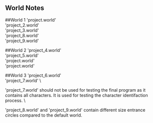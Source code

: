 ## World Notes

##World 1
'project.world' \
'project_2.world' \
'project_3.world' \
'project_8.world' \
'project_9.world'

##World 2
'project_4.world' \
'project_5.world' \
'project.world' \
'project.world'


##World 3
'project_6.world' \
'project_7.world' \

'project_7.world' should not be used for testing the final program as it contains all characters. It is used for testing the character identifaction process. \ 

'project_8.world' and 'project_9.world' contain different size entrance circles compared to the default world.
